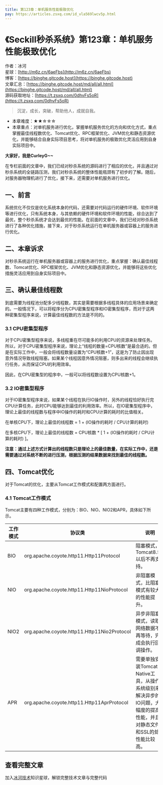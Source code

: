 ```yaml
---
title: 第123章：单机服务性能极致优化
pay: https://articles.zsxq.com/id_vla569lwcv5p.html
---
```


# 《Seckill秒杀系统》第123章：单机服务性能极致优化

作者：冰河
<br/>星球：[http://m6z.cn/6aeFbs](http://m6z.cn/6aeFbs)
<br/>博客：[https://binghe.gitcode.host](https://binghe.gitcode.host)
<br/>文章汇总：[https://binghe.gitcode.host/md/all/all.html](https://binghe.gitcode.host/md/all/all.html)
<br/>源码获取地址：[https://t.zsxq.com/0dhvFs5oR](https://t.zsxq.com/0dhvFs5oR)

> 沉淀，成长，突破，帮助他人，成就自我。

* 本章难度：★★☆☆☆
* 本章重点：对单机服务进行优化，掌握单机服务优化的方向和优化方式，重点掌握最佳线程数优化、Tomcat优化、RPC框架优化、JVM优化和静态资源优化，并能够结合自身实际项目思考，将对单机服务的极致优化灵活应用到自身实际项目中。

**大家好，我是CurleyG~~**

在专栏前面的文章中，我们已经对秒杀系统的源码进行了相应的优化，并且通过对秒杀系统的全链路压测，我们对秒杀系统的整体性能瓶颈有了初步的了解。随后，对服务器物理机进行了优化，接下来，还需要对单机服务进行优化。

## 一、前言

系统优化不仅仅是优化系统本身的代码，还需要对代码运行的硬件环境、软件环境等进行优化，只有系统本身，与其依赖的硬件环境和软件环境的性能，综合达到了最优，整个秒杀系统才会达到最优的性能。在前面的文章中，我们已经对秒杀系统进行了各种优化措施，接下来，对于秒杀系统运行在单机服务器或容器上的服务进行优化。

## 二、本章诉求

对秒杀系统运行在单机服务器或容器上的服务进行优化，重点掌握：确认最佳线程数、Tomcat优化、RPC框架优化、JVM优化和静态资源优化，并能够将这些优化措施灵活应用到自身实际项目中。

## 三、确认最佳线程数

到底需要为线程池分配多少线程数，其实是需要根据多线程具体的应用场景来确定的。一般情况下，可以将程序分为CPU密集型程序和IO密集型程序，而对于这两种密集型程序来说，计算最佳线程数的方法是不同的。

### 3.1 CPU密集型程序

对于CPU密集型程序来说，多线程重在尽可能多的利用CPU的资源来处理任务。 所以，对于CPU密集型程序来说，理论上“线程的数量=CPU核数”是最合适的。但是在实际工作中，一般会将线程数量设置为“CPU核数+1”，这是为了防止因出现意外情况导致线程阻塞。如果某个线程因意外情况阻塞，则多出来的线程会继续执行任务，从而保证CPU的利用效率。 

因此，在CPU密集型的程序中，一般可以将线程数设置为CPU核数+1。

### 3.2 IO密集型程序

对于IO密集型程序来说，如果某个线程在执行IO操作时，另外的线程恰好执行完CPU计算任务，此时CPU能够达到最佳的利用效率。所以，在IO密集型程序中，理论上最佳的线程数与程序中IO操作的耗时和CPU计算的耗时的比值相关。

在单核CPU下，理论上最佳的线程数 = 1 + (IO操作的耗时 / CPU计算的耗时)

在多核CPU下，理论上最佳的线程数 = CPU核数 * [ 1 + (IO操作的耗时 / CPU计算的耗时) ]。

**注意：通过上述方式计算出的线程数只是理论上的最佳数量，在实际工作中，还是需要通过对系统不断的进行压测，根据压测的结果数据来找到最佳的线程数。**

## 四、Tomcat优化

对于Tomcat的优化，主要从Tomcat工作模式和配置两方面进行。

### 4.1 Tomcat工作模式

Tomcat主要有四种工作模式，分别为：BIO、NIO、NIO2和APR，具体如下所示。

| 工作模式 | 协议类                                      | 说明                                                         |
| -------- | ------------------------------------------- | ------------------------------------------------------------ |
| BIO      | org.apache.coyote.http11.Http11Protocol     | 阻塞模式，Tomcat8.5.x以后不再支持。                          |
| NIO      | org.apache.coyote.http11.Http11NioProtocol  | 非阻塞模式，比阻塞模式有较大的性能提升。                     |
| NIO2     | org.apache.coyote.http11.Http11Nio2Protocol | 异步非阻塞模式，读取网络数据不再等待，完成会执行回调操作。   |
| APR      | org.apache.coyote.http11.Http11AprProtocol  | 需要单独安装Tomcat Native工具，从操作系统级别来解决异步的IO问题，大幅度的提高性能，并且对静态文件和SSL的处理性能比较高。 |

## 查看完整文章

加入[冰河技术](http://m6z.cn/6aeFbs)知识星球，解锁完整技术文章与完整代码
